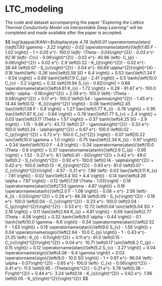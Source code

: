 # LTC_modeling
The code and dataset accompanying the paper *"Exploring the Lattice Thermal Conductivity Model via Interpretable Deep Learning"* will be completed and made available after the paper is accepted.

$$
log(\kappa)_{KAN}=$\displaystyle 4.78 \left(0.01 \operatorname{atan}{\left(7.93 \gamma - 3.22 \right)} - 0.02 \operatorname{atanh}{\left(1.65 F - 1.02 \right)} - 1 + 0.05 e^{- 100.0 \left(- \Theta - 0.04\right)^{2}} - 0.03 e^{- 92.16 \left(- C_{v} - 0.06\right)^{2}} - 0.02 e^{- 40.96 \left(- C_{p} - 0.06\right)^{2}} + 0.02 e^{- 2.9 \left(0.22 - K_{i}\right)^{2}} - 0.02 e^{- 38.44 \left(0.07 - S_{v}\right)^{2}} - 0.04 e^{- 60.69 \alpha^{2}}\right)^{4} - 0.16 \tanh{\left(- 0.26 \sin{\left(5.58 SG + 6.4 \right)} + 0.53 \tan{\left(1.34 F - 9.54 \right)} + 0.69 \tanh{\left(7.9 C_{p} - 2.41 \right)} + 0.5 \tanh{\left(10.0 C_{v} - 3.2 \right)} + 0.32 \left|{9.94 S_{v} - 0.82}\right| + 0.86 \operatorname{atan}{\left(4.61 K_{s} - 1.72 \right)} + 0.29 - 81.47 e^{- 100.0 \left(- \alpha - 0.16\right)^{2}} + 2.09 e^{- 100.0 \left(- \Theta - 0.08\right)^{2}} + 0.17 e^{- 100.0 \left(0.54 - \gamma\right)^{2}} - 1.45 e^{- 14.44 \left(0.12 - K_{i}\right)^{2}} \right)} - 0.08 \tanh{\left(2.45 \tan{\left(1.08 F - 0.8 \right)} + 1.27 \tan{\left(1.77 K_{i} - 0.76 \right)} + 0.95 \tan{\left(1.87 K_{s} - 0.84 \right)} + 0.78 \tan{\left(1.77 S_{v} + 2.4 \right)} + 0.03 \tan{\left(3.17 \Theta + 1.57 \right)} + 0.37 \tanh{\left(4.25 SG - 2.9 \right)} - 1.15 - 0.66 e^{- 43.72 \left(0.27 - \gamma\right)^{2}} - 0.32 e^{- 100.0 \left(0.24 - \alpha\right)^{2}} + 0.67 e^{- 100.0 \left(0.02 - C_{p}\right)^{2}} + 0.72 e^{- 100.0 C_{v}^{2}} \right)} - 0.07 \left|{0.22 \sin{\left(10.0 \gamma + 1.0 \right)} - 0.75 \tan{\left(2.34 K_{s} - 0.97 \right)} + 0.34 \tanh{\left(10.0 F - 4.9 \right)} - 0.34 \operatorname{atan}{\left(10.0 \Theta - 0.6 \right)} + 0.37 \operatorname{atanh}{\left(2.6 C_{p} - 0.95 \right)} + 1.52 - 0.27 e^{- 8.1 \left(0.41 - SG\right)^{2}} + 0.42 e^{- 49.0 \left(0.2 - S_{v}\right)^{2}} - 0.92 e^{- 100.0 \left(0.14 - \alpha\right)^{2}} + 0.42 e^{- 100.0 \left(0.13 - K_{i}\right)^{2}} - 0.93 e^{- 81.0 \left(0.07 - C_{v}\right)^{2}}}\right| - 4.57 - 0.21 e^{- 1.86 \left(- 0.03 \tan{\left(3.11 K_{s} - 7.81 \right)} - 0.02 \tan{\left(3.4 SG + 4.4 \right)} - 0.14 \tan{\left(4.26 \alpha + 7.97 \right)} - 0.12 \left|{7.59 \Theta - 1.03}\right| - 0.18 \operatorname{atan}{\left(7.53 \gamma - 4.87 \right)} + 0.16 \operatorname{atanh}{\left(2.0 F - 1.08 \right)} - 0.08 + e^{- 2.56 \left(- K_{i} - 0.03\right)^{2}} + 0.28 e^{- 88.36 \left(0.09 - S_{v}\right)^{2}} - 0.16 e^{- 100.0 \left(0.04 - C_{v}\right)^{2}} - 0.23 e^{- 100.0 \left(0.04 - C_{p}\right)^{2}}\right)^{2}} - 0.53 e^{- 12.72 \left(0.04 \sin{\left(5.04 SG + 2.18 \right)} + 0.11 \tan{\left(2.64 K_{s} + 4.81 \right)} - 0.08 \tan{\left(2.77 \Theta - 4.58 \right)} + 0.32 \tanh{\left(9.0 \alpha - 0.44 \right)} - 0.1 \tanh{\left(10.0 \gamma - 6.6 \right)} - 0.34 \operatorname{atan}{\left(2.52 F - 1.63 \right)} + 0.15 \operatorname{atan}{\left(9.0 S_{v} - 1.56 \right)} + 0.04 \operatorname{sign}{\left(2.64 - 10.0 C_{p} \right)} - 1 - 0.43 e^{- 21.25 \left(- K_{i} - 0.1\right)^{2}} + 0.11 e^{- 81.0 \left(0.15 - C_{v}\right)^{2}}\right)^{2}} + 0.04 e^{- 10.71 \left(0.17 \sin{\left(6.2 C_{p} - 0.15 \right)} + 0.12 \operatorname{atan}{\left(5.2 S_{v} - 3.27 \right)} + 0.04 \operatorname{sign}{\left(4.06 - 9.4 \gamma \right)} + 0.03 \operatorname{sign}{\left(9.0 - 10.0 SG \right)} - 1 + 0.97 e^{- 96.04 \left(- \alpha - 0.07\right)^{2}} - 0.65 e^{- 100.0 \left(- C_{v} - 0.06\right)^{2}} - 0.41 e^{- 11.5 \left(0.95 - \Theta\right)^{2}} - 0.21 e^{- 5.76 \left(0.38 - F\right)^{2}} + 0.44 e^{- 3.24 \left(0.14 - K_{s}\right)^{2}} + 0.62 e^{- 1.96 \left(0.05 - K_{i}\right)^{2}}\right)^{2}}
$$
